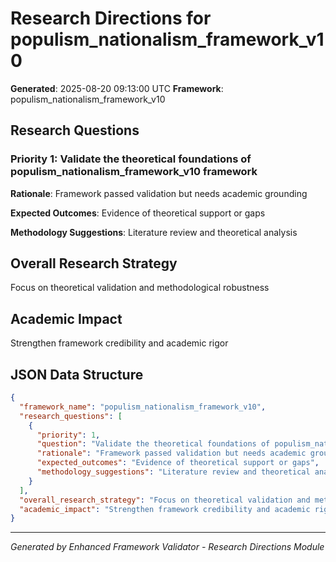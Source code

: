 # Research Directions for populism_nationalism_framework_v10

**Generated**: 2025-08-20 09:13:00 UTC
**Framework**: populism_nationalism_framework_v10

## Research Questions

### Priority 1: Validate the theoretical foundations of populism_nationalism_framework_v10 framework

**Rationale**: Framework passed validation but needs academic grounding

**Expected Outcomes**: Evidence of theoretical support or gaps

**Methodology Suggestions**: Literature review and theoretical analysis

## Overall Research Strategy

Focus on theoretical validation and methodological robustness

## Academic Impact

Strengthen framework credibility and academic rigor

## JSON Data Structure

```json
{
  "framework_name": "populism_nationalism_framework_v10",
  "research_questions": [
    {
      "priority": 1,
      "question": "Validate the theoretical foundations of populism_nationalism_framework_v10 framework",
      "rationale": "Framework passed validation but needs academic grounding",
      "expected_outcomes": "Evidence of theoretical support or gaps",
      "methodology_suggestions": "Literature review and theoretical analysis"
    }
  ],
  "overall_research_strategy": "Focus on theoretical validation and methodological robustness",
  "academic_impact": "Strengthen framework credibility and academic rigor"
}
```

---

*Generated by Enhanced Framework Validator - Research Directions Module*

